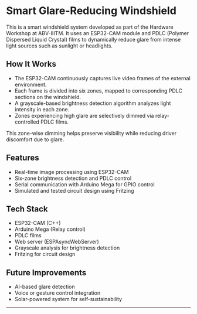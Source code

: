 # Smart Glare-Reducing Windshield

This is a smart windshield system developed as part of the Hardware Workshop at ABV-IIITM. It uses an ESP32-CAM module and PDLC (Polymer Dispersed Liquid Crystal) films to dynamically reduce glare from intense light sources such as sunlight or headlights.

## How It Works

- The ESP32-CAM continuously captures live video frames of the external environment.
- Each frame is divided into six zones, mapped to corresponding PDLC sections on the windshield.
- A grayscale-based brightness detection algorithm analyzes light intensity in each zone.
- Zones experiencing high glare are selectively dimmed via relay-controlled PDLC films.

This zone-wise dimming helps preserve visibility while reducing driver discomfort due to glare.

## Features

- Real-time image processing using ESP32-CAM
- Six-zone brightness detection and PDLC control
- Serial communication with Arduino Mega for GPIO control
- Simulated and tested circuit design using Fritzing

## Tech Stack

- ESP32-CAM (C++)
- Arduino Mega (Relay control)
- PDLC films
- Web server (ESPAsyncWebServer)
- Grayscale analysis for brightness detection
- Fritzing for circuit design

## Future Improvements

- AI-based glare detection
- Voice or gesture control integration
- Solar-powered system for self-sustainability

---

